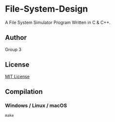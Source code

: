 # File-System-Design
A File System Simulator Program Written in C & C++.
## Author 
   Group 3
   
## License
[MIT License](https://github.com/yutianzeabc/File-System-Design/blob/main/LICENSE)


## Compilation

### Windows / Linux / macOS

```
make
```

